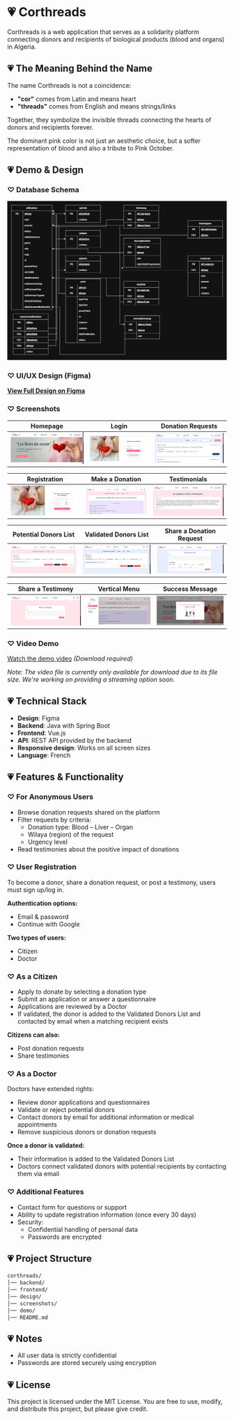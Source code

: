 # 💗 Corthreads 

Corthreads is a web application that serves as a solidarity platform connecting donors and recipients of biological products (blood and organs) in Algeria.

## 💗 The Meaning Behind the Name

The name Corthreads is not a coincidence:

- **"cor"** comes from Latin and means heart
- **"threads"** comes from English and means strings/links

Together, they symbolize the invisible threads connecting the hearts of donors and recipients forever.

The dominant pink color is not just an aesthetic choice, but a softer representation of blood and also a tribute to Pink October.

## 💗 Demo & Design

### ♡ Database Schema
![Database Schema](./screenshots/corthreadsDb.drawio.png)

### ♡ UI/UX Design (Figma)
[**View Full Design on Figma**](https://www.figma.com/design/1QYrqQESOQ5DM5vpOmKLQx/corthreads-design?node-id=0-1&t=xvQv6qhzC4GLkE7j-1)

### ♡ Screenshots

| Homepage | Login | Donation Requests |
|----------|-------|-------------------|
| ![Homepage](./screenshots/accueil.png) | ![Login](./screenshots/connexion.png) | ![Donation Requests](./screenshots/appelDon.png) |

| Registration | Make a Donation | Testimonials |
|--------------|-----------------|--------------|
| ![Registration](./screenshots/inscription.png) | ![Make a Donation](./screenshots/faireUnDon.png) | ![Testimonials](./screenshots/temoignages.png) |

| Potential Donors List | Validated Donors List | Share a Donation Request |
|-----------------------|------------------------|--------------|
| ![Potential Donors List](./screenshots/listeDonneurPotentiel.png) | ![Validated Donors List](./screenshots/listeDonneurValider.png) | ![Share a Post](./screenshots/partagerPoste.png) |

| Share a Testimony | Vertical Menu | Success Message |
|-------------------|---------------|-----------------|
| ![Share a Testimony](./screenshots/partagerTemognage.png) | ![Vertical Menu](./screenshots/menuVerticale.png) | ![Success Message](./screenshots/messagereussite.png) |


### ♡ Video Demo
[Watch the demo video](./demo/corthreads-demo.mp4) *(Download required)*

*Note: The video file is currently only available for download due to its file size. We're working on providing a streaming option soon.*

##  💗 Technical Stack

- **Design**: Figma
- **Backend**: Java with Spring Boot
- **Frontend**: Vue.js
- **API**: REST API provided by the backend
- **Responsive design**: Works on all screen sizes
- **Language**: French

##  💗 Features & Functionality

### ♡ For Anonymous Users
- Browse donation requests shared on the platform
- Filter requests by criteria:
  - Donation type: Blood – Liver – Organ
  - Wilaya (region) of the request
  - Urgency level
- Read testimonies about the positive impact of donations

### ♡ User Registration
To become a donor, share a donation request, or post a testimony, users must sign up/log in.

**Authentication options:**
- Email & password
- Continue with Google

**Two types of users:**
- Citizen
- Doctor

### ♡ As a Citizen
- Apply to donate by selecting a donation type
- Submit an application or answer a questionnaire
- Applications are reviewed by a Doctor
- If validated, the donor is added to the Validated Donors List and contacted by email when a matching recipient exists

**Citizens can also:**
- Post donation requests
- Share testimonies

### ♡ As a Doctor
Doctors have extended rights:
- Review donor applications and questionnaires
- Validate or reject potential donors
- Contact donors by email for additional information or medical appointments
- Remove suspicious donors or donation requests

**Once a donor is validated:**
- Their information is added to the Validated Donors List
- Doctors connect validated donors with potential recipients by contacting them via email

### ♡ Additional Features
- Contact form for questions or support
- Ability to update registration information (once every 30 days)
- Security:
  - Confidential handling of personal data
  - Passwords are encrypted

## 💗 Project Structure

```
corthreads/
│── backend/       
│── frontend/       
│── design/        
│── screenshots/    
│── demo/          
│── README.md       
```

## 💗 Notes

- All user data is strictly confidential
- Passwords are stored securely using encryption

## 💗 License

This project is licensed under the MIT License.
You are free to use, modify, and distribute this project, but please give credit.


